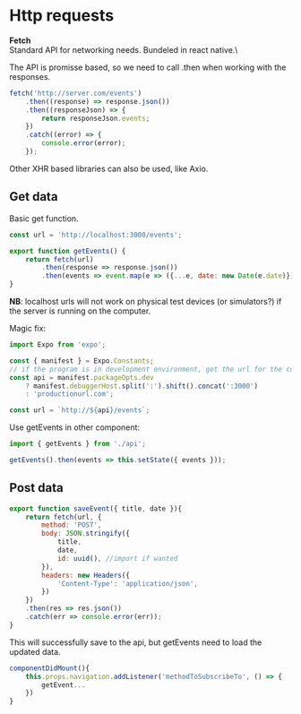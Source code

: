
# Http requests

**Fetch**\
Standard API for networking needs. Bundeled in react native.\

The API is promisse based, so we need to call .then when working with the responses.
```javascript
fetch('http://server.com/events')
    .then((response) => response.json())
    .then((responseJson) => {
        return responseJson.events;
    })
    .catch((error) => {
        console.error(error);
    });
```
Other XHR based libraries can also be used, like Axio.

## Get data
Basic get function.
```javascript
const url = 'http://localhost:3000/events';

export function getEvents() {
    return fetch(url)
        .then(response => response.json())
        .then(events => event.map(e => ({...e, date: new Date(e.date)})));
}
```
**NB**: localhost urls will not work on physical test devices (or simulators?) if the server is running on the computer.

Magic fix:
```javascript
import Expo from 'expo';

const { manifest } = Expo.Constants;
// if the program is in development environment, get the url for the computer (instead of localhost)
const api = manifest.packageOpts.dev
    ? manifest.debuggerHost.split(':').shift().concat(':3000')
    : 'productionurl.com';

const url = `http://${api}/events`;
```

Use getEvents in other component:
```javascript
import { getEvents } from './api';

getEvents().then(events => this.setState({ events }));
```

## Post data

```javascript
export function saveEvent({ title, date }){
    return fetch(url, {
        method: 'POST',
        body: JSON.stringify({
            title,
            date,
            id: uuid(), //import if wanted
        }),
        headers: new Headers({
            'Content-Type': 'application/json',
        })
    })
    .then(res => res.json())
    .catch(err => console.error(err));
}
```

This will successfully save to the api, but getEvents need to load the updated data.

```javascript
componentDidMount(){
    this.props.navigation.addListener('methodToSubscribeTo', () => {
        getEvent...
    })
}
```